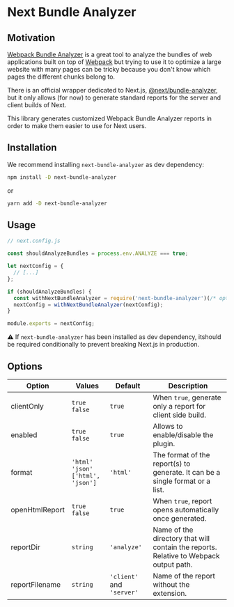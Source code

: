 # Next Bundle Analyzer

## Motivation

[Webpack Bundle Analyzer](https://github.com/webpack-contrib/webpack-bundle-analyzer)
is a great tool to analyze the bundles of web applications built on top of
[Webpack](https://github.com/webpack/webpack) but trying to use it to optimize a
large website with many pages can be tricky because you don't know which pages
the different chunks belong to.

There is an official wrapper dedicated to Next.js,
[@next/bundle-analyzer](https://github.com/vercel/next.js/tree/canary/packages/next-bundle-analyzer),
but it only allows (for now) to generate standard reports for the server and
client builds of Next.

This library generates customized Webpack Bundle Analyzer reports in order to
make them easier to use for Next users.

## Installation

We recommend installing `next-bundle-analyzer` as dev dependency:

```bash
npm install -D next-bundle-analyzer
```

or

```bash
yarn add -D next-bundle-analyzer
```

## Usage

```js
// next.config.js

const shouldAnalyzeBundles = process.env.ANALYZE === true;

let nextConfig = {
  // [...]
};

if (shouldAnalyzeBundles) {
  const withNextBundleAnalyzer = require('next-bundle-analyzer')(/* options come there */);
  nextConfig = withNextBundleAnalyzer(nextConfig);
}

module.exports = nextConfig;
```

⚠️ If `next-bundle-analyzer` has been installed as dev dependency, itshould be
required conditionally to prevent breaking Next.js in production.

## Options

| Option         | Values                                    | Default                   | Description                                                                           |
| -------------- | ----------------------------------------- | ------------------------- | ------------------------------------------------------------------------------------- |
| clientOnly     | `true` `false`                            | `true`                    | When `true`, generate only a report for client side build.                            |
| enabled        | `true` `false`                            | `true`                    | Allows to enable/disable the plugin.                                                  |
| format         | `'html'` `'json'`<br />`['html', 'json']` | `'html'`                  | The format of the report(s) to generate. It can be a single format or a list.         |
| openHtmlReport | `true` `false`                            | `true`                    | When `true`, report opens automatically once generated.                               |
| reportDir      | `string`                                  | `'analyze'`               | Name of the directory that will contain the reports. Relative to Webpack output path. |
| reportFilename | `string`                                  | `'client'` and `'server'` | Name of the report without the extension.                                             |
